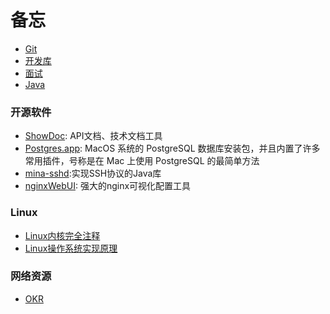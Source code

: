 # 备忘

- [Git](Git常用命令参考手册.md)
- [开发库](/dev-library/README.md)
- [面试](/interview/README.md)
- [Java](/java/README.md)

### 开源软件

- [ShowDoc](https://www.showdoc.com.cn/): API文档、技术文档工具
- [Postgres.app](https://postgresapp.com/): MacOS 系统的 PostgreSQL 数据库安装包，并且内置了许多常用插件，号称是在 Mac 上使用 PostgreSQL 的最简单方法
- [mina-sshd](https://github.com/apache/mina-sshd):实现SSH协议的Java库
- [nginxWebUI](https://www.nginxwebui.cn/): 强大的nginx可视化配置工具
  
### Linux

- [Linux内核完全注释](http://www.oldlinux.org/download/CLK-5.0.1-WithCover.pdf)
- [Linux操作系统实现原理](http://www.oldlinux.org/Book-Lite/)

### 网络资源
- [OKR](https://www.okr.com/)
